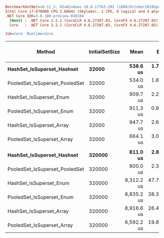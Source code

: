 ``` ini

BenchmarkDotNet=v0.11.3, OS=Windows 10.0.17763.292 (1809/October2018Update/Redstone5)
Intel Core i7-6700HQ CPU 2.60GHz (Skylake), 1 CPU, 8 logical and 4 physical cores
.NET Core SDK=3.0.100-preview-010184
  [Host] : .NET Core 2.2.1 (CoreCLR 4.6.27207.03, CoreFX 4.6.27207.03), 64bit RyuJIT
  Core   : .NET Core 2.2.1 (CoreCLR 4.6.27207.03, CoreFX 4.6.27207.03), 64bit RyuJIT

Job=Core  Runtime=Core  

```
|                         Method | InitialSetSize |       Mean |      Error |     StdDev | Ratio | RatioSD | Gen 0/1k Op | Gen 1/1k Op | Gen 2/1k Op | Allocated Memory/Op |
|------------------------------- |--------------- |-----------:|-----------:|-----------:|------:|--------:|------------:|------------:|------------:|--------------------:|
|     **HashSet_IsSuperset_Hashset** |          **32000** |   **538.6 us** |  **1.7017 us** |  **1.5085 us** |  **1.00** |    **0.00** |           **-** |           **-** |           **-** |                **40 B** |
| PooledSet_IsSuperset_PooledSet |          32000 |   534.0 us |  1.6954 us |  1.5859 us |  0.99 |    0.00 |           - |           - |           - |                40 B |
|        HashSet_IsSuperset_Enum |          32000 |   909.7 us |  2.2009 us |  2.0587 us |  1.69 |    0.00 |           - |           - |           - |                40 B |
|      PooledSet_IsSuperset_Enum |          32000 |   911.3 us |  0.9200 us |  0.8606 us |  1.69 |    0.00 |           - |           - |           - |                40 B |
|       HashSet_IsSuperset_Array |          32000 |   947.7 us |  2.6767 us |  2.5038 us |  1.76 |    0.01 |           - |           - |           - |                32 B |
|     PooledSet_IsSuperset_Array |          32000 |   664.1 us |  3.0022 us |  2.8082 us |  1.23 |    0.01 |           - |           - |           - |                   - |
|                                |                |            |            |            |       |         |             |             |             |                     |
|     **HashSet_IsSuperset_Hashset** |         **320000** |   **811.0 us** |  **2.8516 us** |  **2.6673 us** |  **1.00** |    **0.00** |           **-** |           **-** |           **-** |                **40 B** |
| PooledSet_IsSuperset_PooledSet |         320000 |   800.0 us |  2.3567 us |  2.2045 us |  0.99 |    0.01 |           - |           - |           - |                40 B |
|        HashSet_IsSuperset_Enum |         320000 | 9,312.2 us | 47.7123 us | 39.8419 us | 11.48 |    0.08 |           - |           - |           - |                40 B |
|      PooledSet_IsSuperset_Enum |         320000 | 8,835.2 us | 38.3575 us | 35.8796 us | 10.89 |    0.06 |           - |           - |           - |                40 B |
|       HashSet_IsSuperset_Array |         320000 | 8,916.6 us | 26.4932 us | 22.1230 us | 11.00 |    0.06 |           - |           - |           - |                32 B |
|     PooledSet_IsSuperset_Array |         320000 | 6,592.2 us | 19.8394 us | 18.5577 us |  8.13 |    0.03 |           - |           - |           - |                   - |
